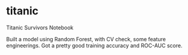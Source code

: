 # titanic
Titanic Survivors Notebook

Built a model using Random Forest, with CV check, some feature engineerings.  Got a pretty good training accuracy and ROC-AUC score.
